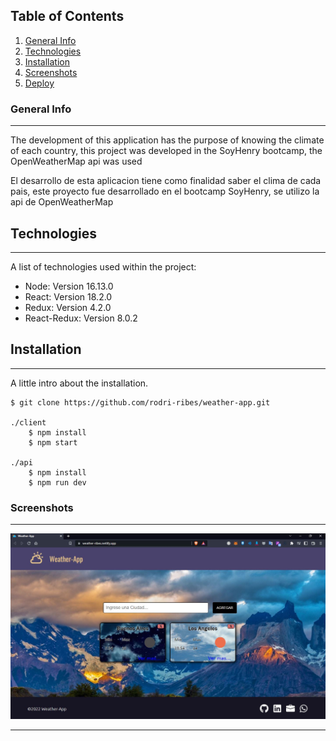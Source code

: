 ## Table of Contents
1. [General Info](#general-info)
2. [Technologies](#technologies)
3. [Installation](#installation)
3. [Screenshots](#Screenshots)
4. [Deploy](https://weather-ribes.netlify.app/)

### General Info
***

The development of this application has the purpose of knowing the climate of each country, this project was developed in the SoyHenry bootcamp, the OpenWeatherMap api was used

El desarrollo de esta aplicacion tiene como finalidad saber el clima de cada pais, este proyecto fue desarrollado en el bootcamp SoyHenry, se utilizo la api de OpenWeatherMap 

## Technologies
***
A list of technologies used within the project:
* Node: Version 16.13.0 
* React: Version 18.2.0
* Redux: Version 4.2.0
* React-Redux: Version 8.0.2

## Installation
***
A little intro about the installation. 
```
$ git clone https://github.com/rodri-ribes/weather-app.git

./client
    $ npm install
    $ npm start
    
./api
    $ npm install
    $ npm run dev
```
### Screenshots
***
![Home](public/img/home.JPG)
***
